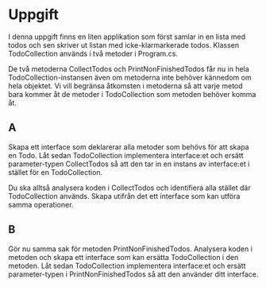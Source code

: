 ﻿# Uppgift
I denna uppgift finns en liten applikation som först samlar in en
lista med todos och sen skriver ut listan med icke-klarmarkerade
todos. Klassen TodoCollection används i två metoder i Program.cs.

De två metoderna CollectTodos och PrintNonFinishedTodos får nu in 
hela TodoCollection-instansen även om metoderna inte behöver
kännedom om hela objektet. Vi vill begränsa åtkomsten i metoderna så
att varje metod bara kommer åt de metoder i TodoCollection som
metoden behöver komma åt.

## A
Skapa ett interface som deklarerar alla metoder som behövs för att
skapa en Todo. 
Låt sedan TodoCollection implementera interface:et och
ersätt parameter-typen CollectTodos så att den tar in en instans av
interface:et i stället för en TodoCollection.

Du ska alltså analysera koden i CollectTodos och identifiera alla
stället där TodoCollection används. Skapa utifrån det ett interface
som kan utföra samma operationer.

## B
Gör nu samma sak för metoden PrintNonFinishedTodos. Analysera koden i
metoden och skapa ett interface som kan ersätta TodoCollection i den
metoden. Låt sedan TodoCollection implementera interface:et och
ersätt parameter-typen i PrintNonFinishedTodos så att den använder
ditt interface.
